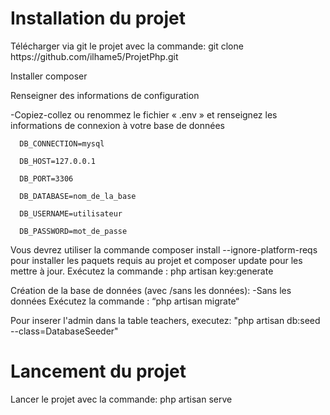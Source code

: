 <h1>Installation du projet</h1>

<p>Télécharger via git le projet avec la commande: git clone https://github.com/ilhame5/ProjetPhp.git                            

Installer composer

Renseigner des informations de configuration

-Copiez-collez ou renommez le fichier « .env » et renseignez les informations de connexion à votre base de données
      
      DB_CONNECTION=mysql
      
      DB_HOST=127.0.0.1
      
      DB_PORT=3306
      
      DB_DATABASE=nom_de_la_base
      
      DB_USERNAME=utilisateur
      
      DB_PASSWORD=mot_de_passe
            
Vous devrez utiliser la commande composer install --ignore-platform-reqs pour installer les paquets requis au projet et composer update pour les mettre à jour.
Exécutez la commande : php artisan key:generate

Création de la base de données (avec /sans les données):
 -Sans les données  Exécutez la commande : “php artisan migrate“

Pour inserer l'admin dans la table teachers, executez: "php artisan db:seed --class=DatabaseSeeder"

<h1> Lancement du projet </h1>

Lancer le projet avec la commande: php artisan serve

